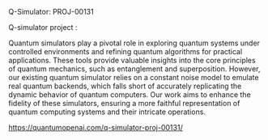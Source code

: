 
Q-Simulator: PROJ-00131

Q-simulator project :

Quantum simulators play a pivotal role in exploring quantum systems under controlled environments and refining quantum algorithms for practical applications. These tools provide valuable insights into the core principles of quantum mechanics, such as entanglement and superposition. However, our existing quantum simulator relies on a constant noise model to emulate real quantum backends, which falls short of accurately replicating the dynamic behavior of quantum computers. Our work aims to enhance the fidelity of these simulators, ensuring a more faithful representation of quantum computing systems and their intricate operations.

https://quantumopenai.com/q-simulator-proj-00131/
